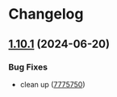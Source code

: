 # Changelog

## [1.10.1](https://github.com/parthpatel16/poc-release-please/compare/kubernetes-policies-v1.10.0...kubernetes-policies-v1.10.1) (2024-06-20)


### Bug Fixes

* clean up ([7775750](https://github.com/parthpatel16/poc-release-please/commit/7775750b00cbc8307780fecabf822c953d1aef61))
